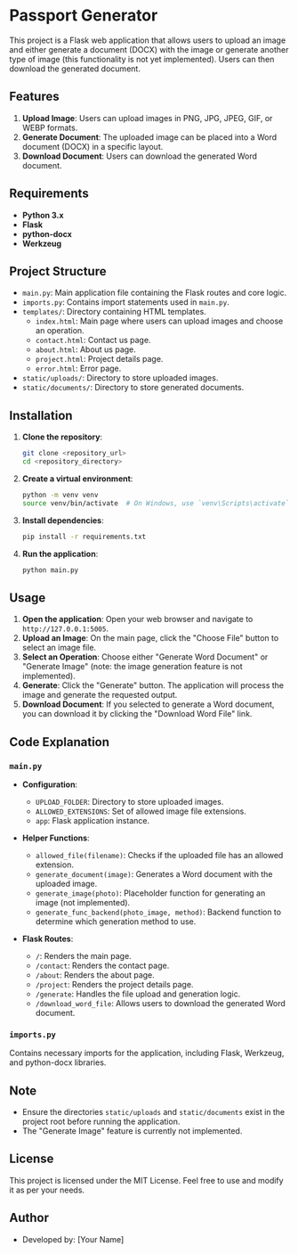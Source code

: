 # Passport Generator

This project is a Flask web application that allows users to upload an image and either generate a document (DOCX) with the image or generate another type of image (this functionality is not yet implemented). Users can then download the generated document.

## Features

1. **Upload Image**: Users can upload images in PNG, JPG, JPEG, GIF, or WEBP formats.
2. **Generate Document**: The uploaded image can be placed into a Word document (DOCX) in a specific layout.
3. **Download Document**: Users can download the generated Word document.

## Requirements

- **Python 3.x**
- **Flask**
- **python-docx**
- **Werkzeug**

## Project Structure

- `main.py`: Main application file containing the Flask routes and core logic.
- `imports.py`: Contains import statements used in `main.py`.
- `templates/`: Directory containing HTML templates.
  - `index.html`: Main page where users can upload images and choose an operation.
  - `contact.html`: Contact us page.
  - `about.html`: About us page.
  - `project.html`: Project details page.
  - `error.html`: Error page.
- `static/uploads/`: Directory to store uploaded images.
- `static/documents/`: Directory to store generated documents.

## Installation

1. **Clone the repository**:
    ```bash
    git clone <repository_url>
    cd <repository_directory>
    ```

2. **Create a virtual environment**:
    ```bash
    python -m venv venv
    source venv/bin/activate  # On Windows, use `venv\Scripts\activate`
    ```

3. **Install dependencies**:
    ```bash
    pip install -r requirements.txt
    ```

4. **Run the application**:
    ```bash
    python main.py
    ```

## Usage

1. **Open the application**: Open your web browser and navigate to `http://127.0.0.1:5005`.
2. **Upload an Image**: On the main page, click the "Choose File" button to select an image file.
3. **Select an Operation**: Choose either "Generate Word Document" or "Generate Image" (note: the image generation feature is not implemented).
4. **Generate**: Click the "Generate" button. The application will process the image and generate the requested output.
5. **Download Document**: If you selected to generate a Word document, you can download it by clicking the "Download Word File" link.

## Code Explanation

### `main.py`

- **Configuration**:
    - `UPLOAD_FOLDER`: Directory to store uploaded images.
    - `ALLOWED_EXTENSIONS`: Set of allowed image file extensions.
    - `app`: Flask application instance.

- **Helper Functions**:
    - `allowed_file(filename)`: Checks if the uploaded file has an allowed extension.
    - `generate_document(image)`: Generates a Word document with the uploaded image.
    - `generate_image(photo)`: Placeholder function for generating an image (not implemented).
    - `generate_func_backend(photo_image, method)`: Backend function to determine which generation method to use.

- **Flask Routes**:
    - `/`: Renders the main page.
    - `/contact`: Renders the contact page.
    - `/about`: Renders the about page.
    - `/project`: Renders the project details page.
    - `/generate`: Handles the file upload and generation logic.
    - `/download_word_file`: Allows users to download the generated Word document.

### `imports.py`

Contains necessary imports for the application, including Flask, Werkzeug, and python-docx libraries.

## Note

- Ensure the directories `static/uploads` and `static/documents` exist in the project root before running the application.
- The "Generate Image" feature is currently not implemented.

## License

This project is licensed under the MIT License. Feel free to use and modify it as per your needs.

## Author

- Developed by: [Your Name]
